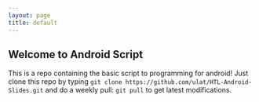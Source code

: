 ```yaml
---
layout: page
title: default
---
```


## Welcome to Android Script

This is a repo containing the basic script to programming for android! Just clone this repo by typing `git clone https://github.com/ulat/HTL-Android-Slides.git` and do a weekly pull: `git pull` to get latest modifications.
